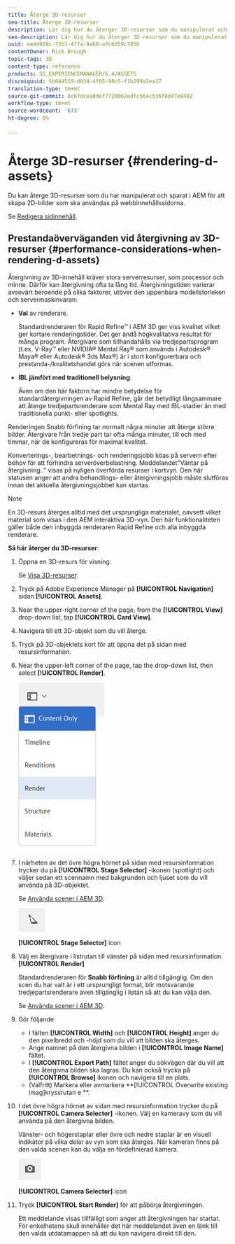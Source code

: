 ```yaml
---
title: Återge 3D-resurser
seo-title: Återge 3D-resurser
description: Lär dig hur du återger 3D-resurser som du manipulerat och sparat i AEM för att skapa 2D-bilder för dina webbsidor.
seo-description: Lär dig hur du återger 3D-resurser som du manipulerat och sparat i AEM för att skapa 2D-bilder för dina webbsidor.
uuid: ee4d669c-72b1-4f7a-9a68-a7c6d59c7856
contentOwner: Rick Brough
topic-tags: 3D
content-type: reference
products: SG_EXPERIENCEMANAGER/6.4/ASSETS
discoiquuid: 5b044519-d034-4f05-98c5-f1b299a3ea37
translation-type: tm+mt
source-git-commit: 8c6fdcea0def7720062edfc564c536f8d47e8402
workflow-type: tm+mt
source-wordcount: '673'
ht-degree: 0%

---
```



# Återge 3D-resurser {#rendering-d-assets}

Du kan återge 3D-resurser som du har manipulerat och sparat i AEM för att skapa 2D-bilder som ska användas på webbinnehållssidorna.

Se [Redigera sidinnehåll](/help/sites-authoring/qg-page-authoring.md#editing-your-page-content).

## Prestandaöverväganden vid återgivning av 3D-resurser {#performance-considerations-when-rendering-d-assets}

Återgivning av 3D-innehåll kräver stora serverresurser, som processor och minne. Därför kan återgivning ofta ta lång tid. Återgivningstiden varierar avsevärt beroende på olika faktorer, utöver den uppenbara modellstorleken och servermaskinvaran:

* **Val** av renderare.

   Standardrenderaren för Rapid Refine™ i AEM 3D ger viss kvalitet vilket ger kortare renderingstider. Det ger ändå högkvalitativa resultat för många program. Återgivare som tillhandahålls via tredjepartsprogram (t.ex. V-Ray™ eller NVIDIA® Mental Ray® som används i Autodesk® Maya® eller Autodesk® 3ds Max®) är i stort konfigurerbara och prestanda-/kvalitetshandel görs när scenen utformas.

* **IBL jämfört med traditionell belysning**.

   Även om den här faktorn har mindre betydelse för standardåtergivningen av Rapid Refine, går det betydligt långsammare att återge tredjepartsrenderare som Mental Ray med IBL-stadier än med traditionella punkt- eller spotlights.

Renderingen Snabb förfining tar normalt några minuter att återge större bilder. Återgivare från tredje part tar ofta många minuter, till och med timmar, när de konfigureras för maximal kvalitet.

Konverterings-, bearbetnings- och renderingsjobb köas på servern efter behov för att förhindra serveröverbelastning. Meddelandet&quot;Väntar på återgivning..&quot; visas på nyligen överförda resurser i kortvyn. Den här statusen anger att andra behandlings- eller återgivningsjobb måste slutföras innan det aktuella återgivningsjobbet kan startas.

>[!NOTE]
>
>En 3D-resurs återges alltid med det ursprungliga materialet, oavsett vilket material som visas i den AEM interaktiva 3D-vyn. Den här funktionaliteten gäller både den inbyggda renderaren Rapid Refine och alla inbyggda renderare.

**Så här återger du 3D-resurser**:

1. Öppna en 3D-resurs för visning.

   Se [Visa 3D-resurser](viewing-3d-assets.md).

1. Tryck på Adobe Experience Manager på **[!UICONTROL Navigation]** sidan **[!UICONTROL Assets]**.
1. Near the upper-right corner of the page, from the **[!UICONTROL View]** drop-down list, tap **[!UICONTROL Card View]**.
1. Navigera till ett 3D-objekt som du vill återge.
1. Tryck på 3D-objektets kort för att öppna det på sidan med resursinformation.
1. Near the upper-left corner of the page, tap the drop-down list, then select **[!UICONTROL Render]**.

   ![chlimage_1-369](assets/chlimage_1-369.png)

1. I närheten av det övre högra hörnet på sidan med resursinformation trycker du på **[!UICONTROL Stage Selector]** -ikonen (spotlight) och väljer sedan ett scennamn med bakgrunden och ljuset som du vill använda på 3D-objektet.

   Se [Använda scener i AEM 3D](about-the-use-of-stages-in-aem-3d.md).

   ![chlimage_1-370](assets/chlimage_1-370.png)

   **[!UICONTROL Stage Selector]** icon

1. Välj en återgivare i listrutan till vänster på sidan med resursinformation. **[!UICONTROL Render]**

   Standardrenderaren för **Snabb förfining** är alltid tillgänglig. Om den scen du har valt är i ett ursprungligt format, blir motsvarande tredjepartsrenderare även tillgänglig i listan så att du kan välja den.

   Se [Använda scener i AEM 3D](about-the-use-of-stages-in-aem-3d.md).

1. Gör följande:

   * I fälten **[!UICONTROL Width]** och **[!UICONTROL Height]** anger du den pixelbredd och -höjd som du vill att bilden ska återges.
   * Ange namnet på den återgivna bilden i **[!UICONTROL Image Name]** fältet.
   * I **[!UICONTROL Export Path]** fältet anger du sökvägen där du vill att den återgivna bilden ska lagras. Du kan också trycka på **[!UICONTROL Browse]** ikonen och navigera till en plats.
   * (Valfritt) Markera eller avmarkera **[!UICONTROL Overwrite existing imag]kryssrutan e **.

1. I det övre högra hörnet av sidan med resursinformation trycker du på **[!UICONTROL Camera Selector]** -ikonen. Välj en kameravy som du vill använda på den återgivna bilden.

   Vänster- och högerstaplar eller övre och nedre staplar är en visuell indikator på vilka delar av vyn som ska återges. När kameran finns på den valda scenen kan du välja en fördefinierad kamera.

   ![chlimage_1-371](assets/chlimage_1-371.png)

   **[!UICONTROL Camera Selector]** icon

1. Tryck **[!UICONTROL Start Render]** för att påbörja återgivningen.

   Ett meddelande visas tillfälligt som anger att återgivningen har startat. För enkelhetens skull innehåller det här meddelandet även en länk till den valda utdatamappen så att du kan navigera direkt till den.

